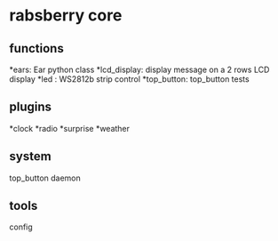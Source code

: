 # rabsberry core

## functions

*ears: Ear python class
*lcd_display: display message on a 2 rows LCD display
*led : WS2812b strip control
*top_button: top_button tests

## plugins

*clock
*radio
*surprise
*weather 

## system
top_button daemon

## tools
config

